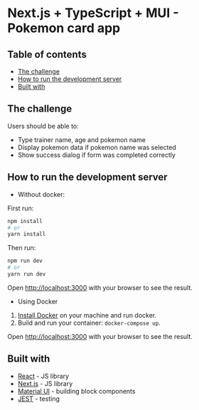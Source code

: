 # Next.js + TypeScript + MUI - Pokemon card app

## Table of contents

- [The challenge](#the-challenge)
- [How to run the development server](#run-dev)
- [Built with](#built-with)

## The challenge

Users should be able to:

- Type trainer name, age and pokemon name
- Display pokemon data if pokemon name was selected
- Show success dialog if form was completed correctly

## How to run the development server

- Without docker:

First run:

```bash
npm install
# or
yarn install
```

Then run:

```bash
npm run dev
# or
yarn run dev
```

Open [http://localhost:3000](http://localhost:3000) with your browser to see the
result.

- Using Docker

1. [Install Docker](https://docs.docker.com/get-docker/) on your machine and run
   docker.
2. Build and run your container: `docker-compose up`.

Open [http://localhost:3000](http://localhost:3000) with your browser to see the
result.

## Built with

- [React](https://reactjs.org/) - JS library
- [Next.js](https://nextjs.org/) - JS library
- [Material UI](https://mui.com/material-ui/) - building block components
- [JEST](https://jestjs.io/) - testing
